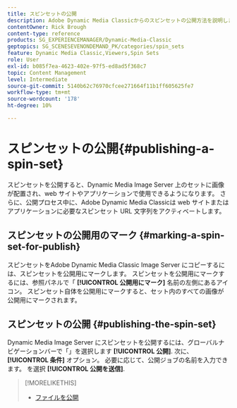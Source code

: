 ```yaml
---
title: スピンセットの公開
description: Adobe Dynamic Media Classicからのスピンセットの公開方法を説明します。
contentOwner: Rick Brough
content-type: reference
products: SG_EXPERIENCEMANAGER/Dynamic-Media-Classic
geptopics: SG_SCENESEVENONDEMAND_PK/categories/spin_sets
feature: Dynamic Media Classic,Viewers,Spin Sets
role: User
exl-id: b085f7ea-4623-402e-97f5-ed8ad5f368c7
topic: Content Management
level: Intermediate
source-git-commit: 5140b62c76970cfcee271664f11b1ff605625fe7
workflow-type: tm+mt
source-wordcount: '178'
ht-degree: 10%

---
```


# スピンセットの公開{#publishing-a-spin-set}

スピンセットを公開すると、Dynamic Media Image Server 上のセットに画像が配置され、web サイトやアプリケーションで使用できるようになります。 さらに、公開プロセス中に、Adobe Dynamic Media Classicは web サイトまたはアプリケーションに必要なスピンセット URL 文字列をアクティベートします。

## スピンセットの公開用のマーク {#marking-a-spin-set-for-publish}

スピンセットをAdobe Dynamic Media Classic Image Server にコピーするには、スピンセットを公開用にマークします。 スピンセットを公開用にマークするには、参照パネルで「 **[!UICONTROL 公開用にマーク]** 名前の左側にあるアイコン。 スピンセット自体を公開用にマークすると、セット内のすべての画像が公開用にマークされます。

## スピンセットの公開 {#publishing-the-spin-set}

Dynamic Media Image Server にスピンセットを公開するには、グローバルナビゲーションバーで「」を選択します **[!UICONTROL 公開]**. 次に、 **[!UICONTROL 条件]** オプション。 必要に応じて、公開ジョブの名前を入力できます。 を選択 **[!UICONTROL 公開を送信]**.

>[!MORELIKETHIS]
>
>* [ファイルを公開](publishing-files.md#publishing_files)

